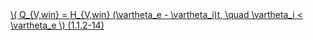 <a href="/eco2_guide_center/1.%20ECO2%20Logic%20Guide/Hee1_Equation_List.html" class="equation-link" target="_blank" rel="noopener noreferrer">
  \( Q_{V,win} = H_{V,win} (\vartheta_e - \vartheta_i)t, \quad \vartheta_i < \vartheta_e \)  <span class="eq-number">(1.1.2-14)</span>
</a>
